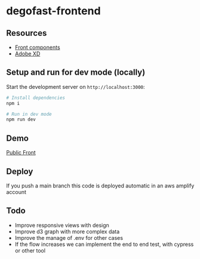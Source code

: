 # degofast-frontend

## Resources
- [Front components](https://flowbite.com/docs/components/)
- [Adobe XD](https://xd.adobe.com/view/7a960ded-077f-4cf0-a0b1-e7538530864f-2fc5/)

## Setup and run for dev mode (locally)
Start the development server on `http://localhost:3000`:

```bash
# Install dependencies
npm i

# Run in dev mode
npm run dev
```

## Demo
[Public Front](https://main.dtwgzwt5xqcp8.amplifyapp.com/)


## Deploy 
If you push a main branch this code is deployed automatic in an aws amplify account

## Todo
- Improve responsive views with design
- Improve d3 graph with more complex data
- Improve the manage of .env for other cases
- If the flow increases we can implement the end to end test, with cypress or other tool

